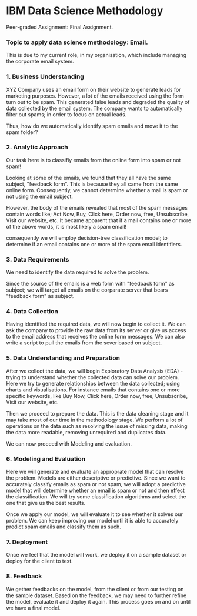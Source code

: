 # IBM Data Science Methodology
Peer-graded Assignment: Final Assignment.


### Topic to apply data science methodology: Email.

This is due to my current role, in my organisation, which include managing the corporate email system. 


### 1. Business Understanding

XYZ Company uses an email form on their website to generate leads for marketing purposes. However, a lot of the emails received using the form turn out to be spam. This generated false leads and degraded the quality of data collected by the email system. The company wants to automatically filter out spams; in order to focus on actual leads.  

Thus, how do we automatically identify spam emails and move it to the spam folder? 


### 2. Analytic Approach

Our task here is to classifiy emails from the online form into spam or not spam!

Looking at some of the emails, we found that they all have the same subject, "feedback form". This is because they all came from the same online form. Consequently, we cannot determine whether a mail is spam or not using the email subject. 

However, the body of the emails revealed that most of the spam messages contain words like; Act Now, Buy, Click here, Order now, free, Unsubscribe, Visit our website, etc. It became apparent that if a mail contains one or more of the above words, it is most likely a spam email!

consequently we will employ decision-tree classification model; to determine if an email contains one or more of the spam email identifiers.


### 3. Data Requirements

We need to identify the data required to solve the problem.

Since the source of the emails is a web form with "feedback form" as subject; we will target all emails on the corparate server that bears "feedback form" as subject.


### 4. Data Collection

Having identified the required data, we will now begin to collect it. We can ask the company to provide the raw data from its server or give us access to the email address that receives the online form messages. We can also write a script to pull the emails from the sever based on subject. 


### 5. Data Understanding and Preparation

After we collect the data, we will begin Exploratory Data Analysis (EDA) - trying to understand whether the collected data can solve our problem. Here we try to generate relationships between the data collected; using charts and visualisations. For instance emails that contains one or more specific keywords, like Buy Now, Click here, Order now, free, Unsubscribe, Visit our website, etc.

Then we proceed to prepare the data. This is the data cleaning stage and it may take most of our time in the methodology stage. We perform a lot of operations on the data such as resolving the issue of missing data, making the data more readable, removing unrequired and duplicates data. 

We can now proceed with Modeling and evaluation.


### 6. Modeling and Evaluation

Here we will generate and evaluate an approprate model that can resolve the problem. Models are either descriptive or predictive. Since we want to accurately classify emails as spam or not spam, we will adopt a predictive model that will determine whether an email is spam or not and then effect the classification. We will try some classification algorithms and select the one that give us the best results.

Once we apply our model, we will evaluate it to see whether it solves our problem. We can keep improving our model until it is able to accurately predict spam emails and classify them as such.


### 7. Deployment

Once we feel that the model will work, we deploy it on a sample dataset or deploy for the client to test.    


### 8. Feedback

We gether feedbacks on the model, from the client or from our testing on the sample dataset. Based on the feedback, we may need to further refine the model, evaluate it and deploy it again. This process goes on and on until we have a final model.
